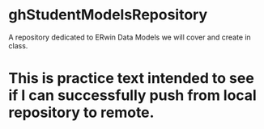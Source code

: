 # ghStudentModelsRepository
A repository dedicated to ERwin Data Models we will cover and create in class.
# This is practice text intended to see if I can successfully push from local repository to remote.